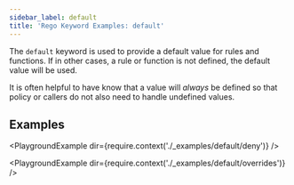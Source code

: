 ```yaml
---
sidebar_label: default
title: 'Rego Keyword Examples: default'
---
```


The `default` keyword is used to provide a default value for rules and
functions. If in other cases, a rule or function is not defined, the default
value will be used.

It is often helpful to have know that a value will _always_ be defined so that
policy or callers do not also need to handle undefined values.

## Examples

<PlaygroundExample dir={require.context('./_examples/default/deny')} />

<PlaygroundExample dir={require.context('./_examples/default/overrides')} />
